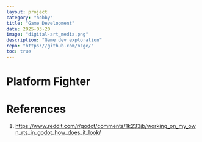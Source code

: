 ```yaml
---
layout: project
category: "hobby"
title: "Game Development"
date: 2025-03-20
image: "digital-art_media.png"
description: "Game dev exploration"
repo: "https://github.com/nzge/"
toc: true
---
```


# Platform Fighter

# 


# References

1. https://www.reddit.com/r/godot/comments/1k233jb/working_on_my_own_rts_in_godot_how_does_it_look/